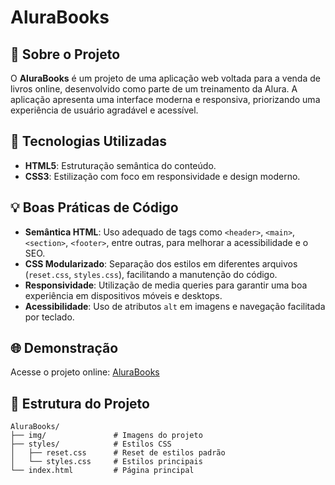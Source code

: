 # AluraBooks

## 📖 Sobre o Projeto
O **AluraBooks** é um projeto de uma aplicação web voltada para a venda de livros online, desenvolvido como parte de um treinamento da Alura. A aplicação apresenta uma interface moderna e responsiva, priorizando uma experiência de usuário agradável e acessível.

## 🚀 Tecnologias Utilizadas
- **HTML5**: Estruturação semântica do conteúdo.
- **CSS3**: Estilização com foco em responsividade e design moderno.

## 💡 Boas Práticas de Código
- **Semântica HTML**: Uso adequado de tags como `<header>`, `<main>`, `<section>`, `<footer>`, entre outras, para melhorar a acessibilidade e o SEO.
- **CSS Modularizado**: Separação dos estilos em diferentes arquivos (`reset.css`, `styles.css`), facilitando a manutenção do código.
- **Responsividade**: Utilização de media queries para garantir uma boa experiência em dispositivos móveis e desktops.
- **Acessibilidade**: Uso de atributos `alt` em imagens e navegação facilitada por teclado.

## 🌐 Demonstração
Acesse o projeto online: [AluraBooks](https://alurabooks-rho-pearl.vercel.app)

## 📂 Estrutura do Projeto
```
AluraBooks/
├── img/               # Imagens do projeto
├── styles/            # Estilos CSS
│   ├── reset.css      # Reset de estilos padrão
│   └── styles.css     # Estilos principais
└── index.html         # Página principal
```
